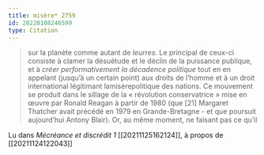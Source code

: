 ```yaml
---
title: misère* 2759
id: 20220108246599
type: Citation
---
```


> sur la planète comme autant de *leurres*. Le principal de ceux-ci consiste à clamer la désuétude et le déclin de la puissance publique, et à *créer performativement la décadence politique* tout en en appelant (jusqu’à un certain point) aux droits de l’homme et à un droit international légitimant lamisèrepolitique des nations. Ce mouvement se produit dans le sillage de la « révolution conservatrice » mise en œuvre par Ronald Reagan à partir de 1980 (que [21] Margaret Thatcher avait précédé en 1979 en Grande-Bretagne - et que poursuit aujourd’hui Antony Blair). Or, au même moment, ne faisant pas ce qu’il

Lu dans *Mécréance et discrédit 1* [[20211125162124]], à propos de [[20211124122043]]